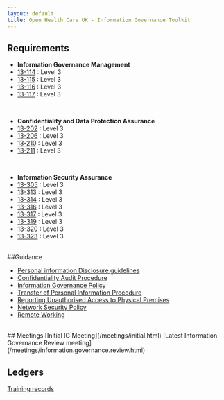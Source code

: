```yaml
---
layout: default
title: Open Health Care UK - Information Governance Toolkit
---
```


## Requirements

* **Information Governance Management**
* [13-114](/information.governance.management/13-114/) : Level 3
* [13-115](/information.governance.management/13-115/) : Level 3
* [13-116](/information.governance.management/13-116/) : Level 3
* [13-117](/information.governance.management/13-117/) : Level 3

<br />

* **Confidentiality and Data Protection Assurance**
* [13-202](/confidentiality.data.protection/13-202/) : Level 3
* [13-206](/confidentiality.data.protection/13-206/) : Level 3
* [13-210](/confidentiality.data.protection/13-210/) : Level 3
* [13-211](/confidentiality.data.protection/13-211/) : Level 3

<br />

* **Information Security Assurance**
* [13-305](/information.security.assurance/13-305/) : Level 3
* [13-313](/information.security.assurance/13-313/) : Level 3
* [13-314](/information.security.assurance/13-314/) : Level 3
* [13-316](/information.security.assurance/13-316/) : Level 3
* [13-317](/information.security.assurance/13-317/) : Level 3
* [13-319](/information.security.assurance/13-319/) : Level 3
* [13-320](/information.security.assurance/13-320/) : Level 3
* [13-323](/information.security.assurance/13-323/) : Level 3

<br />
##Guidance

* [Personal information Disclosure guidelines](/guidance/disclosure.html)
* [Confidentiality Audit Procedure](/process/confidentiality.audit.html)
* [Information Governance Policy](/process/information.governance.policy.html)
* [Transfer of Personal Information Procedure](/process/transfer.of.sensitive.information.html)
* [Reporting Unauthorised Access to Physical Premises](/process/reporting.unauthorised.access.html)
* [Network Security Policy](/process/network.security.policy.html)
* [Remote Working](/process/remote.working.html)

<br />
## Meetings
[Initial IG Meeting](/meetings/initial.html)
[Latest Information Governance Review meeting](/meetings/information.governance.review.html)
<br />

## Ledgers
[Training records](/statements/training.records.html)
